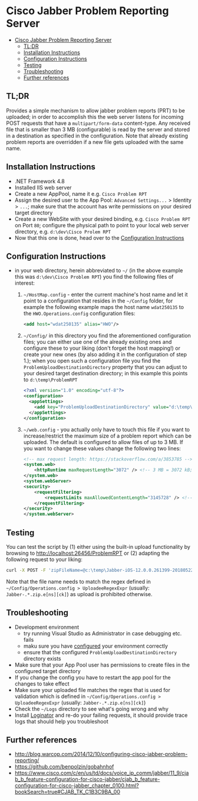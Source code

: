 # Cisco Jabber Problem Reporting Server

* [Cisco Jabber Problem Reporting Server](#cisco-jabber-problem-reporting-server)
  * [TL;DR](#tldr)
  * [Installation Instructions](#installation-instructions)
  * [Configuration Instructions](#configuration-instructions)
  * [Testing](#testing)
  * [Troubleshooting](#troubleshooting)
  * [Further references](#further-references)


## TL;DR

Provides a simple mechanism to allow jabber problem reports (PRT) to be uploaded; in order to accomplish this the web server listens for incoming POST requests that have a `multipart/form-data` content-type. Any received file that is smaller than 3 MB (configurable) is read by the server and stored in a destination as specified in the configuration.
Note that already existing problem reports are overridden if a new file gets uploaded with the same name.

## Installation Instructions

* .NET Framework 4.8
* Installed IIS web server
* Create a new AppPool, name it e.g. `Cisco Problem RPT`
* Assign the desired user to the App Pool: `Advanced Settings...` > Identity > `...`; make sure that the account has write permissions on your desired target directory
* Create a new WebSite with your desired binding, e.g. `Cisco Problem RPT` on Port `80`; configure the physical path to point to your local web server directory, e.g. `d:\dev\Cisco Prolem RPT`
* Now that this one is done, head over to the [Configuration Instructions](#configuration-instructions)

## Configuration Instructions

* in your web directory, herein abbreviated to `~/` (in the above example this was `d:\dev\Cisco Problem RPT`) you find the following files of interest:
    1. `~/HostMap.config` - enter the current machine's host name and let it point to a configuration that resides in the `~/Config` folder, for example the following example maps the host name `wdat250135` to the `HWO.Operations.config` configuration files:

       ```xml
       <add host="wdat250135" alias="HWO"/>
       ```

    2. `~/Config/` in this directory you find the aforementioned configuration files; you can either use one of the already existing ones and configure these to your liking (don't forget the host mapping!) or create your new ones (by also adding it in the configuration of step 1.); when you open such a configuration file you find the `ProblemUploadDestinationDirectory` property that you can adjust to your desired target destination directory; in this example this points to `d:\temp\ProblemRPT`

       ```xml
       <?xml version="1.0" encoding="utf-8"?>
       <configuration>
         <appSettings>
           <add key="ProblemUploadDestinationDirectory" value="d:\temp\ProblemRPT"/>
         </appSettings>
       </configuration>
       ```

    3. `~/web.config` - you actually only have to touch this file if you want to increase/restrict the maximum size of a problem report which can be uploaded. The default is configured to allow files of up to 3 MB. If you want to change these values change the following two lines:

        ```xml
        <!-- max request length: https://stackoverflow.com/a/3853785 -->
        <system.web>
            <httpRuntime maxRequestLength="3072" /> <!-- 3 MB = 3072 kB; use e.g. http://whatsabyte.com/P1/byteconverter.htm for conversion; .NET default: 4MB -->
        </system.web>
        <system.webServer>
        <security>
            <requestFiltering>
                <requestLimits maxAllowedContentLength="3145728" /> <!-- 3 MB = 3145728 B; use e.g. http://whatsabyte.com/P1/byteconverter.htm for conversion -->
            </requestFiltering>
        </security>
        </system.webServer>
        ```

## Testing

You can test the script by (1) either using the built-in upload functionality by browsing to <http://localhost:26456/ProblemRPT> or (2) adapting the following request to your liking:

```bash
curl -X POST -F 'zipFileName=@c:\temp\Jabber-iOS-12.0.0.261399-20180522_224538.zip.esc' http://localhost:26456/ProblemRPT/UploadCiscoProblemRPT
```

Note that the file name needs to match the regex defined in `~/Config/Operations.config > UploadeeRegexExpr` (usually: `Jabber-.*.zip.e[ns][ck]`) as upload is prohibited otherwise.

## Troubleshooting

* Development environment
  * try running Visual Studio as Administrator in case debugging etc. fails
  * maku sure you have [configured](#configuration-instructions) your environment correctly
  * ensure that the configured `ProblemUploadDestinationDirectory` directory exists
* Make sure that your App Pool user has permissions to create files in the configured target directory
* If you change the config you have to restart the app pool for the changes to take effect
* Make sure your uploaded file matches the regex that is used for validation which is defined in `~/Config/Operations.config > UploadeeRegexExpr` (usually: `Jabber-.*.zip.e[ns][ck]`)
* Check the `~/Logs` directory to see what's going wrong and why
* Install [Loginator](https://github.com/dabeku/Loginator) and re-do your failing requests, it should provide trace logs that should help you troubleshoot

## Further references

* <http://blog.warcop.com/2014/12/10/configuring-cisco-jabber-problem-reporting/>
* <https://github.com/benpolzin/gobahnhof>
* <https://www.cisco.com/c/en/us/td/docs/voice_ip_comm/jabber/11_9/cjab_b_feature-configuration-for-cisco-jabber/cjab_b_feature-configuration-for-cisco-jabber_chapter_0100.html?bookSearch=true#CJAB_TK_C1B3C9BA_00>